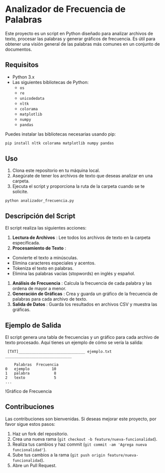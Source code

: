 # Analizador de Frecuencia de Palabras

Este proyecto es un script en Python diseñado para analizar archivos de texto, procesar las palabras y generar gráficos de frecuencia. Es útil para obtener una visión general de las palabras más comunes en un conjunto de documentos.

## Requisitos

- Python 3.x
- Las siguientes bibliotecas de Python:
  - `os`
  - `re`
  - `unicodedata`
  - `nltk`
  - `colorama`
  - `matplotlib`
  - `numpy`
  - `pandas`

Puedes instalar las bibliotecas necesarias usando pip:

```bash
pip install nltk colorama matplotlib numpy pandas
```

## Uso

1. Clona este repositorio en tu máquina local.
2. Asegúrate de tener los archivos de texto que deseas analizar en una carpeta.
3. Ejecuta el script y proporciona la ruta de la carpeta cuando se te solicite.

```
python analizador_frecuencia.py
```

## Descripción del Script

El script realiza las siguientes acciones:

1. **Lectura de Archivos** : Lee todos los archivos de texto en la carpeta especificada.
2. **Procesamiento de Texto** :

* Convierte el texto a minúsculas.
* Elimina caracteres especiales y acentos.
* Tokeniza el texto en palabras.
* Elimina las palabras vacías (stopwords) en inglés y español.

1. **Análisis de Frecuencia** : Calcula la frecuencia de cada palabra y las ordena de mayor a menor.
2. **Generación de Gráficas** : Crea y guarda un gráfico de la frecuencia de palabras para cada archivo de texto.
3. **Salida de Datos** : Guarda los resultados en archivos CSV y muestra las gráficas.

## Ejemplo de Salida

El script genera una tabla de frecuencias y un gráfico para cada archivo de texto procesado. Aquí tienes un ejemplo de cómo se vería la salida:

```
 [TXT]______________________________ ejemplo.txt ______________________________

    Palabras  Frecuencia
0   ejemplo          10
1   palabra           8
2   texto             5
...

```

!Gráfico de Frecuencia

## Contribuciones

Las contribuciones son bienvenidas. Si deseas mejorar este proyecto, por favor sigue estos pasos:

1. Haz un fork del repositorio.
2. Crea una nueva rama (`git checkout -b feature/nueva-funcionalidad`).
3. Realiza tus cambios y haz commit (`git commit -am 'Agrega nueva funcionalidad'`).
4. Sube tus cambios a la rama (`git push origin feature/nueva-funcionalidad`).
5. Abre un Pull Request.
